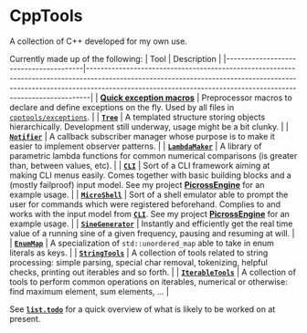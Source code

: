 # CppTools
A collection of C++ developed for my own use.  

Currently made up of the following:
| Tool                                  | Description                                                                                                                                                                                                                               |
|---------------------------------------|-------------------------------------------------------------------------------------------------------------------------------------------------------------------------------------------------------------------------------------------|
| [**Quick exception macros**][make_ex] | Preprocessor macros to declare and define exceptions on the fly. Used by all files in [`cpptools/exceptions`][ex_folder].                                                                                                                 |
| [**`Tree`**][tree]                    | A templated structure storing objects hierarchically. Development still underway, usage might be a bit clunky.                                                                                                                            |
| [**`Notifier`**][notifier]            | A callback subscriber manager whose purpose is to make it easier to implement observer patterns.                                                                                                                                          |
| [**`LambdaMaker`**][lambda]           | A library of parametric lambda functions for common numerical comparisons (is greater than, between values, etc).                                                                                                                         |
| [**`CLI`**][cli]                      | Sort of a CLI framework aiming at making CLI menus easily. Comes together with basic building blocks and a (mostly failproof) input model. See my project [**PicrossEngine**][picross_cli] for an example usage.                          |
| [**`MicroShell`**][shell]             | Sort of a shell emulator able to prompt the user for commands which were registered beforehand. Complies to and works with the input model from [**`CLI`**][cli]. See my project [**PicrossEngine**][picross_shell] for an example usage. |
| [**`SineGenerator`**][sine]           | Instantly and efficiently get the real time value of a running sine of a given frequency, pausing and resuming at will.                                                                                                                   |
| [**`EnumMap`**][enum_map]             | A specialization of `std::unordered_map` able to take in enum literals as keys.                                                                                                                                                           |
| [**`StringTools`**][string_tools]     | A collection of tools related to string processing: simple parsing, special char removal, tokenizing, helpful checks, printing out iterables and so forth.                                                                                |
| [**`IterableTools`**][iter_tools]     | A collection of tools to perform common operations on iterables, numerical or otherwise: find maximum element, sum elements, ...                                                                                                          |

See [**`list.todo`**][todo] for a quick overview of what is likely to be worked
on at present.

[make_ex]:          https://github.com/deqyra/CppTools/blob/master/cpptools/make_basic_exception.hpp
[ex_folder]:        https://github.com/deqyra/CppTools/tree/master/cpptools/exceptions
[tree]:             https://github.com/deqyra/CppTools/blob/master/cpptools/tree.hpp
[notifier]:         https://github.com/deqyra/CppTools/blob/master/cpptools/notifier.hpp
[lambda]:           https://github.com/deqyra/CppTools/blob/master/cpptools/lambda_maker.hpp
[cli]:              https://github.com/deqyra/CppTools/tree/master/cpptools/cli
[picross_cli]:      https://github.com/deqyra/PicrossEngine/blob/master/main.cpp#L48
[shell]:            https://github.com/deqyra/CppTools/tree/master/cpptools/micro_shell
[picross_shell]:    https://github.com/deqyra/PicrossEngine/blob/master/picross_cli/cli_modify_grid_command.cpp#L41
[sine]:             https://github.com/deqyra/CppTools/blob/master/cpptools/sine_generator.hpp
[enum_map]:         https://github.com/deqyra/CppTools/blob/master/cpptools/enum_map.hpp
[string_tools]:     https://github.com/deqyra/CppTools/blob/master/cpptools/string_tools.hpp
[iter_tools]:       https://github.com/deqyra/CppTools/blob/master/cpptools/iter_tools.hpp
[todo]:             https://github.com/deqyra/CppTools/blob/master/list.todo